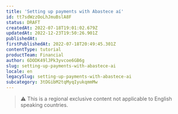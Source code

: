 ```yaml
---
title: 'Setting up payments with Abastece aí'
id: tt7sdWzzOoLhJmuBslA8F
status: DRAFT
createdAt: 2022-07-18T19:01:02.679Z
updatedAt: 2022-12-23T19:50:26.901Z
publishedAt: 
firstPublishedAt: 2022-07-18T20:49:45.301Z
contentType: tutorial
productTeam: Financial
author: 6DODK49lJPk3yvcoe6GB6g
slug: setting-up-payments-with-abastece-ai
locale: en
legacySlug: setting-up-payments-with-abastece-ai
subcategory: 3tDGibM2tqMyqIyukqmmMw
---
```


>⚠️ This is a regional exclusive content not applicable to English speaking countries.
